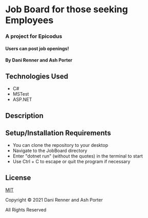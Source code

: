 # Job Board for those seeking Employees
### A project for Epicodus

#### Users can post job openings!

#### By Dani Renner and Ash Porter

## Technologies Used

* C#
* MSTest
* ASP.NET

## Description


## Setup/Installation Requirements

* You can clone the repository to your desktop
* Navigate to the JobBoard directory
* Enter "dotnet run" (without the quotes) in the terminal to start
* Use Ctrl + C to escape or quit the program if necessary

## License

[MIT](https://opensource.org/licenses/MIT)

Copyright © 2021 Dani Renner and Ash Porter

All Rights Reserved